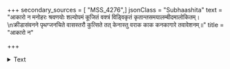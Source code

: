 +++
secondary_sources = [ "MSS_4276",]
jsonClass = "Subhaashita"
text = "आकारो न मनोहरः श्रवणयोः शल्योपमं कूजितं वक्त्रं विड्विकृतं कृतान्तसमयालम्बीदमालोकितम्।  \nक्रीडासंवनने पृथग्जनचिते वासस्तरौ कुत्सिते तत् केनास्तु वराक काक कनकागारे तवावेशनम्॥"
title = "आकारो न"

+++

<details><summary>Text</summary>

आकारो न मनोहरः श्रवणयोः शल्योपमं कूजितं वक्त्रं विड्विकृतं कृतान्तसमयालम्बीदमालोकितम्।  
क्रीडासंवनने पृथग्जनचिते वासस्तरौ कुत्सिते तत् केनास्तु वराक काक कनकागारे तवावेशनम्॥
</details>
